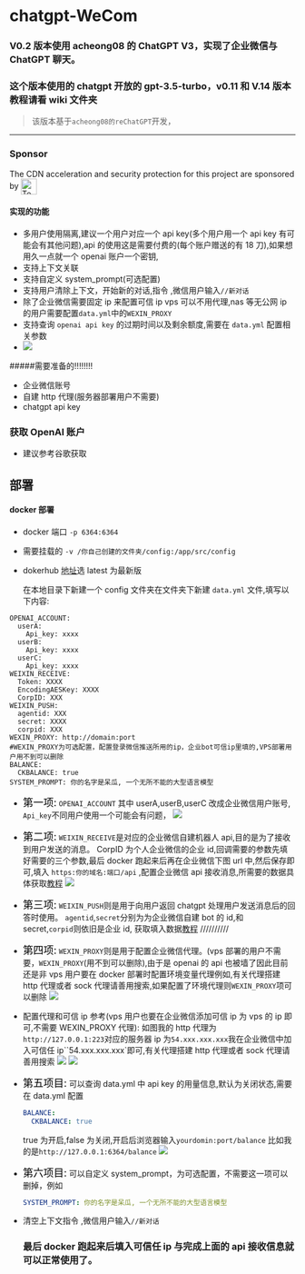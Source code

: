 # chatgpt-WeCom

### V0.2 版本使用 acheong08 的 ChatGPT V3，实现了企业微信与 ChatGPT 聊天。

### 这个版本使用的 chatgpt 开放的 gpt-3.5-turbo，v0.11 和 V.14 版本教程请看 wiki 文件夹

> 该版本基于`acheong08的reChatGPT`开发，

---
### Sponsor

The CDN acceleration and security protection for this project are sponsored by <a href="https://www.tencentcloud.com/products/edgeone" target="_blank"><img src="https://static.edgeone.com/logo/edgeone-logo-light.svg" alt="Tencent EdgeOne" style="height: 28px; vertical-align: middle;"></a>

#### 实现的功能

- 多用户使用隔离,建议一个用户对应一个 api key(多个用户用一个 api key 有可能会有其他问题),api 的使用这是需要付费的(每个账户赠送的有 18 刀),如果想用久一点就一个 openai 账户一个密钥,
- 支持上下文关联
- 支持自定义 system_prompt(可选配置)
- 支持用户清除上下文，开始新的对话,指令 ,微信用户输入`//新对话`
- 除了企业微信需要固定 ip 来配置可信 ip vps 可以不用代理,nas 等无公网 ip 的用户需要配置`data.yml`中的`WEXIN_PROXY`
- 支持查询 `openai api key` 的过期时间以及剩余额度,需要在 `data.yml` 配置相关参数
- <a href="https://sm.ms/image/n1WAeTuYjF2UcLB" target="_blank"><img src="https://s2.loli.net/2023/03/05/n1WAeTuYjF2UcLB.png" ></a>

#####需要准备的!!!!!!!!

- 企业微信账号
- 自建 http 代理(服务器部署用户不需要)
- chatgpt api key

### 获取 OpenAI 账户

- 建议参考谷歌获取

## 部署

#### docker 部署

- docker 端口 `-p 6364:6364`
- 需要挂载的 `-v /你自己创建的文件夹/config:/app/src/config`

- dokerhub [地址](https://hub.docker.com/r/yummys/chatgpt-wecom)选 latest 为最新版

  在本地目录下新建一个 config 文件夹在文件夹下新建 `data.yml` 文件,填写以下内容:

```YML
OPENAI_ACCOUNT:
  userA:
    Api_key: xxxx
  userB:
    Api_key: xxxx
  userC:
    Api_key: xxxx
WEIXIN_RECEIVE:
  Token: XXXX
  EncodingAESKey: XXXX
  CorpID: XXX
WEIXIN_PUSH:
  agentid: XXX
  secret: XXXX
  corpid: XXX
WEXIN_PROXY: http://domain:port
#WEXIN_PROXY为可选配置，配置登录微信推送所用的ip，企业bot可信ip里填的,VPS部署用户用不到可以删除
BALANCE:
  CKBALANCE: true
SYSTEM_PROMPT: 你的名字是呆瓜, 一个无所不能的大型语言模型
```

- <font color=black size=4>第一项:</font>
  `OPENAI_ACCOUNT` 其中 userA,userB,userC 改成企业微信用户账号, `Api_key`不同用户使用一个可能会有问题，
  <a href="https://sm.ms/image/cVypGqJbvgnSmRO" target="_blank"><img src="https://s2.loli.net/2023/02/10/cVypGqJbvgnSmRO.png" ></a>
- <font color=black size=4>第二项:</font>
  `WEIXIN_RECEIVE`是对应的企业微信自建机器人 api,目的是为了接收到用户发送的消息。
  CorpID 为个人企业微信的企业 id,回调需要的参数先填好需要的三个参数,最后 docker 跑起来后再在企业微信下图 url 中,然后保存即可,填入 `https:你的域名:端口/api` ,配置企业微信 api 接收消息,所需要的数据具体获取[教程](https://blog.csdn.net/zhaofuqiangmycomm/article/details/121633551)
  <a href="https://sm.ms/image/MfTPKUzNHI3Lrjq" target="_blank"><img src="https://s2.loli.net/2023/02/10/MfTPKUzNHI3Lrjq.png" ></a>
- <font color=black size=4>第三项:</font>
  `WEIXIN_PUSH`则是用于向用户返回 chatgpt 处理用户发送消息后的回答时使用。
  `agentid`,`secret`分别为为企业微信自建 bot 的 id,和 secret,`corpid`则依旧是企业 id, 获取填入数据[教程](https://www.pushplus.plus/doc/extend/cp.html#%E5%85%B7%E4%BD%93%E6%AD%A5%E9%AA%A4%E5%A6%82%E4%B8%8B)
  //////////
- <font color=black size=4>第四项:</font>
  `WEXIN_PROXY`则是用于配置企业微信代理。(vps 部署的用户不需要，`WEXIN_PROXY`(用不到可以删除),由于是 openai 的 api 也被墙了因此目前还是非 vps 用户要在 docker 部署时配置环境变量代理例如,有关代理搭建 http 代理或者 sock 代理请善用搜索,如果配置了环境代理则`WEXIN_PROXY`项可以删除
  <a href="https://sm.ms/image/cgoDtn1ykmIA5au" target="_blank"><img src="https://s2.loli.net/2023/03/05/cgoDtn1ykmIA5au.png" ></a>

- 配置代理和可信 ip 参考(vps 用户也要在企业微信添加可信 ip 为 vps 的 ip 即可,不需要 WEXIN_PROXY 代理):
  如图我的 http 代理为`http://127.0.0.1:223`对应的服务器 ip 为`54.xxx.xxx.xxx`我在企业微信中加入可信任 ip``54.xxx.xxx.xxx`即可,有关代理搭建 http 代理或者 sock 代理请善用搜索
  <a href="https://sm.ms/image/cgoDtn1ykmIA5au" target="_blank"><img src="https://s2.loli.net/2023/03/05/cgoDtn1ykmIA5au.png" ></a>
  <a href="https://sm.ms/image/cz7yPgkrJLl2I1q" target="_blank"><img src="https://s2.loli.net/2023/02/10/cz7yPgkrJLl2I1q.png" ></a>
- <font color=black size=4>第五项目:</font>
  可以查询 data.yml 中 api key 的用量信息,默认为关闭状态,需要在 data.yml 配置

  ```yml
  BALANCE:
    CKBALANCE: true
  ```

  true 为开启,false 为关闭,开启后浏览器输入`yourdomin:port/balance`
  比如我的是`http://127.0.0.1:6364/balance`
  <a href="https://sm.ms/image/n1WAeTuYjF2UcLB" target="_blank"><img src="https://s2.loli.net/2023/03/05/n1WAeTuYjF2UcLB.png" ></a>

- <font color=black size=4>第六项目:</font>
  可以自定义 system_prompt，为可选配置，不需要这一项可以删掉，例如

  ```yml
  SYSTEM_PROMPT: 你的名字是呆瓜, 一个无所不能的大型语言模型
  ```

- 清空上下文指令 ,微信用户输入`//新对话`

  ### 最后 docker 跑起来后填入可信任 ip 与完成上面的 api 接收信息就可以正常使用了。
